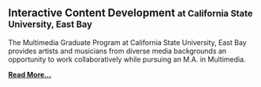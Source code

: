 ## Interactive Content Development <small>at California State University, East Bay</small>

The Multimedia Graduate Program at California State University, East Bay provides artists and musicians from diverse media backgrounds an opportunity to work collaboratively while pursuing an M.A. in Multimedia.

[**Read More...**](#collaboration-and-collegiality)

